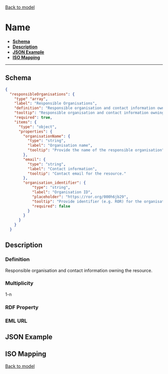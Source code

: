 [Back to model](_base.md)

# Name

- **[Schema](#schema)**
- **[Description](#description)**
- **[JSON Example](#json-example)**
- **[ISO Mapping](#iso-mapping)**
---
## Schema
```json
{
  "responsibleOrganisations": {
    "type" "array",
    "label": "Responsible Organisations",
    "definition": "Responsible organisation and contact information owning the resource.",
    "tooltip": "Responsible organisation and contact information owning the resource.",
    "required": true,
    "items": {
      "type": "object",
      "properties": {
        "organisationName": {
          "type": "string",
          "label": "Organisation name",
          "tooltip": "Provide the name of the responsible organisation"
        },
        "email": {
          "type": "string",
          "label": "Contact information",
          "tooltip": "Contact email for the resource."
        },
        "organisation_identifier": {
            "type": "string",
            "label": "Organisation ID",
            "placeholder": "https://ror.org/000h6jb29",
            "tooltip": "Provide identifier (e.g. ROR) for the organisation, e.g. https://ror.org/",
            "required": false
          }
        }
      }
    }
  }
```
## Description
### Definition
Responsible organisation and contact information owning the resource.
### Multiplicity
1-n
### RDF Property
### EML URL

## JSON Example
## ISO Mapping

[Back to model](_base.md)
